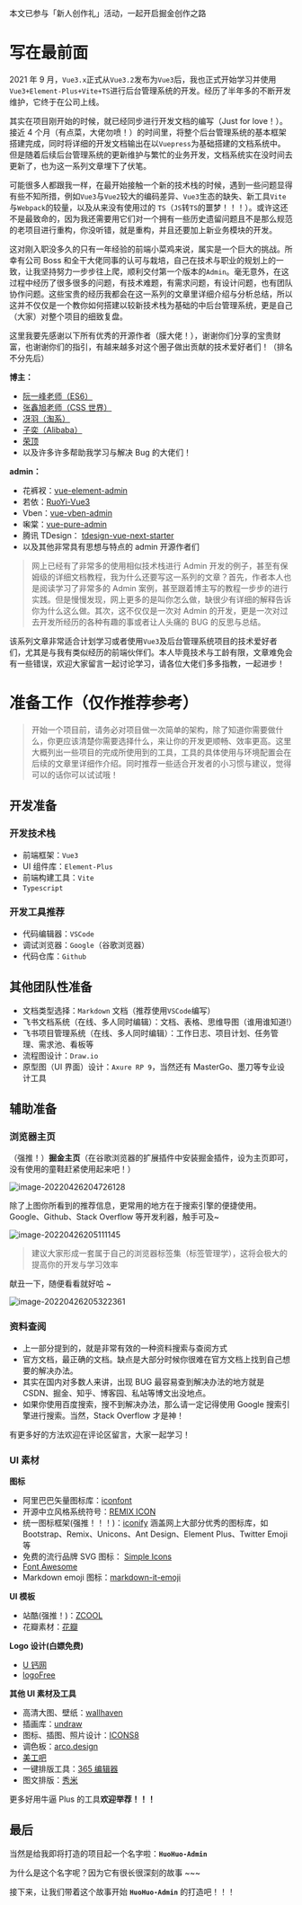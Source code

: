 本文已参与「新人创作礼」活动，一起开启掘金创作之路

# 写在最前面

2021 年 9 月，`Vue3.x`正式从`Vue3.2`发布为`Vue3`后，我也正式开始学习并使用`Vue3+Element-Plus+Vite+TS`进行后台管理系统的开发。经历了半年多的不断开发维护，它终于在公司上线。

其实在项目刚开始的时候，就已经同步进行开发文档的编写（Just for love！）。接近 4 个月（有点菜，大佬勿喷！）的时间里，将整个后台管理系统的基本框架搭建完成，同时将详细的开发文档输出在以`Vuepress`为基础搭建的文档系统中。但是随着后续后台管理系统的更新维护与繁忙的业务开发，文档系统实在没时间去更新了，也为这一系列文章埋下了伏笔。

可能很多人都跟我一样，在最开始接触一个新的技术栈的时候，遇到一些问题显得有些不知所措，例如`Vue3`与`Vue2`较大的编码差异、`Vue3`生态的缺失、新工具`Vite`与`Webpack`的较量，以及从来没有使用过的 `TS`（`JS`转`TS`的噩梦！！！）。或许这还不是最致命的，因为我还需要用它们对一个拥有一些历史遗留问题且不是那么规范的老项目进行重构，你没听错，就是重构，并且还要加上新业务模块的开发。

这对刚入职没多久的只有一年经验的前端小菜鸡来说，属实是一个巨大的挑战。所幸有公司 Boss 和全干大佬同事的认可与栽培，自己在技术与职业的规划上的一致，让我坚持努力一步步往上爬，顺利交付第一个版本的`Admin`。毫无意外，在这过程中经历了很多很多的问题，有技术难题，有需求问题，有设计问题，也有团队协作问题。这些宝贵的经历我都会在这一系列的文章里详细介绍与分析总结，所以这并不仅仅是一个教你如何搭建以较新技术栈为基础的中后台管理系统，更是自己（大家）对整个项目的细致复盘。

这里我要先感谢以下所有优秀的开源作者（膜大佬！），谢谢你们分享的宝贵财富，也谢谢你们的指引，有越来越多对这个圈子做出贡献的技术爱好者们！（排名不分先后）

**博主：**

- [阮一峰老师（ES6）](https://es6.ruanyifeng.com/)
- [张鑫旭老师（CSS 世界）](https://www.zhangxinxu.com/)
- [冴羽（淘系）](https://juejin.cn/user/712139234359182/posts)
- [子奕（Alibaba）](https://juejin.cn/user/3227821870163176/posts)
- [荣顶](https://juejin.cn/user/2858385963749223/posts)
- 以及许多许多帮助我学习与解决 Bug 的大佬们！

**admin：**

- 花裤衩：[vue-element-admin](https://github.com/PanJiaChen/vue-element-admin)
- 若依：[RuoYi-Vue3](https://github.com/yangzongzhuan/RuoYi-Vue3)
- Vben：[vue-vben-admin](https://github.com/anncwb/vue-vben-admin)
- 啝棠：[vue-pure-admin](https://github.com/xiaoxian521/vue-pure-admin)
- 腾讯 TDesign： [tdesign-vue-next-starter](https://github.com/tencent/tdesign-vue-next-starter)
- 以及其他非常具有思想与特点的 admin 开源作者们

> 网上已经有了非常多的使用相似技术栈进行 Admin 开发的例子，甚至有保姆级的详细文档教程，我为什么还要写这一系列的文章？首先，作者本人也是阅读学习了非常多的 Admin 案例，甚至跟着博主写的教程一步步的进行实践。但是慢慢发现，网上更多的是叫你怎么做，缺很少有详细的解释告诉你为什么这么做。其次，这不仅仅是一次对 Admin 的开发，更是一次对过去开发所经历的各种有趣的事或者让人头痛的 BUG 的反思与总结。

该系列文章非常适合计划学习或者使用`Vue3`及后台管理系统项目的技术爱好者们，尤其是与我有类似经历的前端伙伴们。本人毕竟技术与工龄有限，文章难免会有一些错误，欢迎大家留言一起讨论学习，请各位大佬们多多指教，一起进步！

# 准备工作（仅作推荐参考）

> 开始一个项目前，请务必对项目做一次简单的架构，除了知道你需要做什么，你更应该清楚你需要选择什么，来让你的开发更顺畅、效率更高。这里大概列出一些项目的完成所使用到的工具，工具的具体使用与环境配置会在后续的文章里详细作介绍。同时推荐一些适合开发者的小习惯与建议，觉得可以的话你可以试试哦！

## 开发准备

### 开发技术栈

- 前端框架：`Vue3`
- UI 组件库：`Element-Plus`
- 前端构建工具：`Vite`
- `Typescript`

### 开发工具推荐

- 代码编辑器：`VSCode`
- 调试浏览器：`Google`（谷歌浏览器）
- 代码仓库：`Github`

## 其他团队性准备

- 文档类型选择：`Markdown` 文档（推荐使用`VSCode`编写）
- 飞书文档系统（在线、多人同时编辑）：文档、表格、思维导图（谁用谁知道!）
- 飞书项目管理系统（在线、多人同时编辑）：工作日志、项目计划、任务管理、需求池、看板等
- 流程图设计：`Draw.io`
- 原型图（UI 界面）设计：`Axure RP 9`，当然还有 MasterGo、墨刀等专业设计工具

## 辅助准备

### 浏览器主页

（强推！）**掘金主页**（在谷歌浏览器的扩展插件中安装掘金插件，设为主页即可，没有使用的童鞋赶紧使用起来吧！）

![image-20220426204726128](https://gitee.com/huohuomua/pictures/raw/master/202204262047406.png)

除了上图你所看到的推荐信息，更常用的地方在于搜索引擎的便捷使用。Google、Github、Stack Overflow 等开发利器，触手可及~

![image-20220426205111145](https://gitee.com/huohuomua/pictures/raw/master/202204262051235.png)

> 建议大家形成一套属于自己的浏览器标签集（标签管理学），这将会极大的提高你的开发与学习效率

献丑一下，随便看看就好哈 ~

![image-20220426205322361](https://gitee.com/huohuomua/pictures/raw/master/202204262053389.png)

### 资料查阅

- 上一部分提到的，就是非常有效的一种资料搜索与查阅方式
- 官方文档，最正确的文档。缺点是大部分时候你很难在官方文档上找到自己想要的解决办法。
- 其实在国内对多数人来讲，出现 BUG 最容易查到解决办法的地方就是 CSDN、掘金、知乎、博客园、私站等博文出没地点。
- 如果你使用百度搜索，搜不到解决办法，那么请一定记得使用 Google 搜索引擎进行搜索。当然，Stack Overflow 才是神！

有更多好的方法欢迎在评论区留言，大家一起学习！

### UI 素材

**图标**

- 阿里巴巴矢量图标库：[iconfont](https://www.iconfont.cn/)
- 开源中立风格系统符号：[REMIX ICON](https://remixicon.com/)
- 统一图标框架(强推！！！)：[iconify](https://icon-sets.iconify.design/) 涵盖网上大部分优秀的图标库，如 Bootstrap、Remix、Unicons、Ant Design、Element Plus、Twitter Emoji 等
- 免费的流行品牌 SVG 图标： [Simple Icons](http://simpleicons.p2hp.com/)
- [Font Awesome](http://fontawesome.p2hp.com/)
- Markdown emoji 图标：[markdown-it-emoji](https://github.com/markdown-it/markdown-it-emoji/blob/master/lib/data/full.json)

**UI 模板**

- 站酷(强推！)：[ZCOOL](https://www.zcool.com.cn/)
- 花瓣素材：[花瓣](https://huaban.com/)

**Logo 设计(白嫖免费)**

- [U 钙网](https://www.uugai.com/logoa/logo.php)
- [logoFree](http://www.logofree.cn/logo.html)

**其他 UI 素材及工具**

- 高清大图、壁纸：[wallhaven](https://wallhaven.cc/)
- 插画库：[undraw](https://undraw.co/illustrations)
- 图标、插图、照片设计：[ICONS8](https://igoutu.cn/)
- 调色板：[arco.design](https://arco.design/palette/list)
- [美工吧](https://www.meigong8.com/)
- 一键排版工具：[365 编辑器](https://www.365editor.com/?f=b&k=27dj&bd_vid=11338963295402782927)
- 图文排版：[秀米](https://xiumi.us/#/)

更多好用牛逼 Plus 的工具**欢迎举荐！！！**

## 最后

当然是给我即将打造的项目起一个名字啦：**`HuoHuo-Admin`**

为什么是这个名字呢？因为它有很长很深刻的故事 ~~~

接下来，让我们带着这个故事开始 **`HuoHuo-Admin`** 的打造吧！！！
